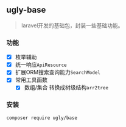 ugly-base
------
> laravel开发的基础包，封装一些基础功能。

### 功能
- [x] 枚举辅助
- [x] 统一响应`ApiResource`
- [x] 扩展ORM搜索查询能力`SearchModel`
- [x] 常用工具函数
  - [x] 数组/集合 转换成树级结构`arr2tree`

### 安装
```shell
composer require ugly/base
```
